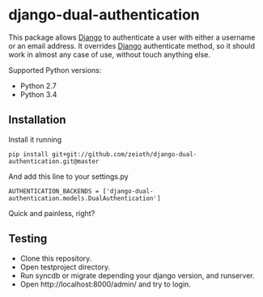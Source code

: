 # django-dual-authentication
This package allows [Django](https://www.djangoproject.com/) to authenticate a user with either a username or an email address. It overrides [Django](https://www.djangoproject.com/) authenticate method, so it should work in almost any case of use, without touch anything else.

Supported Python versions:

 * Python 2.7
 * Python 3.4

## Installation
Install it running

    pip install git+git://github.com/zeioth/django-dual-authentication.git@master

And add this line to your settings.py

    AUTHENTICATION_BACKENDS = ['django-dual-authentication.models.DualAuthentication']

Quick and painless, right?

## Testing
 * Clone this repository.
 * Open testproject directory.
 * Run syncdb or migrate depending your django version, and runserver.
 * Open http://localhost:8000/admin/ and try to login.
